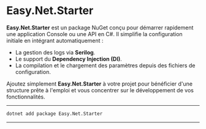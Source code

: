 ﻿# Easy.Net.Starter

**Easy.Net.Starter** est un package NuGet conçu pour démarrer rapidement une application Console ou une API en C#. Il simplifie la configuration initiale en intégrant automatiquement :

- La gestion des logs via **Serilog**.
- Le support du **Dependency Injection (DI)**.
- La compilation et le chargement des paramètres depuis des fichiers de configuration.

Ajoutez simplement **Easy.Net.Starter** à votre projet pour bénéficier d'une structure prête à l'emploi et vous concentrer sur le développement de vos fonctionnalités.

---

```bash
dotnet add package Easy.Net.Starter
```

---
